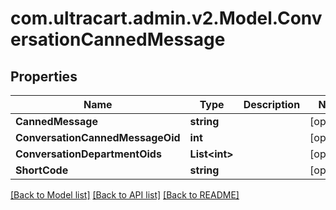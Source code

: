 
# com.ultracart.admin.v2.Model.ConversationCannedMessage

## Properties

Name | Type | Description | Notes
------------ | ------------- | ------------- | -------------
**CannedMessage** | **string** |  | [optional] 
**ConversationCannedMessageOid** | **int** |  | [optional] 
**ConversationDepartmentOids** | **List&lt;int&gt;** |  | [optional] 
**ShortCode** | **string** |  | [optional] 

[[Back to Model list]](../README.md#documentation-for-models)
[[Back to API list]](../README.md#documentation-for-api-endpoints)
[[Back to README]](../README.md)

